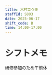 ```yaml
---
title: 木村菜々美
staffId: S003
date: 2025-06-17
shift_code: B
time: 14:00-17:00
---
```

# シフトメモ
研修参加のため午前休 